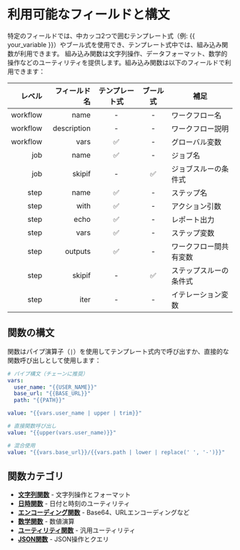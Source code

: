 # 利用可能なフィールドと構文

特定のフィールドでは、中カッコ2つで囲むテンプレート式（例: <span v-pre>{{ your_variable }}</span>）やブール式を使用でき、テンプレート式中では、組み込み関数が利用できます。
組み込み関数は文字列操作、データフォーマット、数学的操作などのユーティリティを提供します。組み込み関数は以下のフィールドで利用できます：

レベル   | フィールド名 | テンプレート式 | ブール式 | 補足
---:     | ---:         | :---:          | :---:    | ---
workflow | name         | -              | -        | ワークフロー名
workflow | description  | -              | -        | ワークフロー説明
workflow | vars         | ✅             | -        | グローバル変数
job      | name         | ✅             | -        | ジョブ名
job      | skipif       | -              | ✅       | ジョブスルーの条件式
step     | name         | ✅             | -        | ステップ名
step     | with         | ✅             | -        | アクション引数
step     | echo         | ✅             | -        | レポート出力
step     | vars         | ✅             | -        | ステップ変数
step     | outputs      | ✅             | -        | ワークフロー間共有変数
step     | skipif       | -              | ✅       | ステップスルーの条件式
step     | iter         | -              | -        | イテレーション変数

## 関数の構文

関数はパイプ演算子（`|`）を使用してテンプレート式内で呼び出すか、直接的な関数呼び出しとして使用します：

```yaml
# パイプ構文（チェーンに推奨）
vars:
  user_name: "{{USER_NAME}}"
  base_url: "{{BASE_URL}}"
  path: "{{PATH}}"

value: "{{vars.user_name | upper | trim}}"

# 直接関数呼び出し
value: "{{upper(vars.user_name)}}"

# 混合使用
value: "{{vars.base_url}}/{{vars.path | lower | replace(' ', '-')}}"
```
## 関数カテゴリ

- **[文字列関数](./string)** - 文字列操作とフォーマット
- **[日時関数](./datetime)** - 日付と時刻のユーティリティ
- **[エンコーディング関数](./encoding)** - Base64、URLエンコーディングなど
- **[数学関数](./mathematics)** - 数値演算
- **[ユーティリティ関数](./utility)** - 汎用ユーティリティ
- **[JSON関数](./json)** - JSON操作とクエリ
